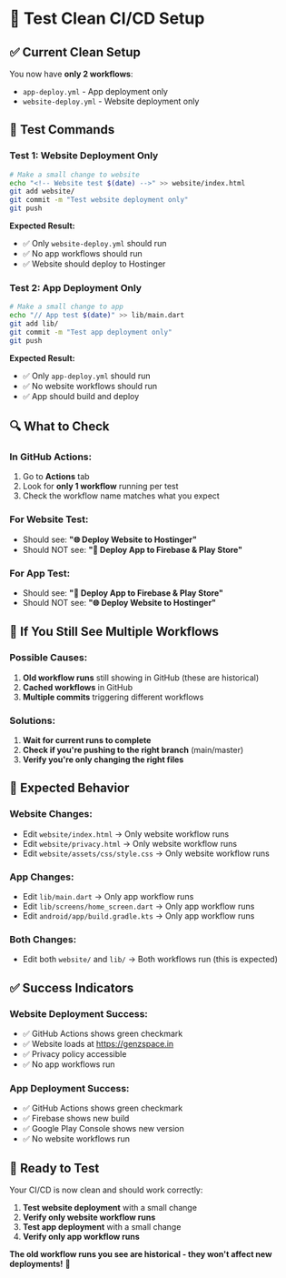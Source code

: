 # 🧪 Test Clean CI/CD Setup

## ✅ **Current Clean Setup**

You now have **only 2 workflows**:
- `app-deploy.yml` - App deployment only
- `website-deploy.yml` - Website deployment only

## 🧪 **Test Commands**

### **Test 1: Website Deployment Only**
```bash
# Make a small change to website
echo "<!-- Website test $(date) -->" >> website/index.html
git add website/
git commit -m "Test website deployment only"
git push
```

**Expected Result:**
- ✅ Only `website-deploy.yml` should run
- ✅ No app workflows should run
- ✅ Website should deploy to Hostinger

### **Test 2: App Deployment Only**
```bash
# Make a small change to app
echo "// App test $(date)" >> lib/main.dart
git add lib/
git commit -m "Test app deployment only"
git push
```

**Expected Result:**
- ✅ Only `app-deploy.yml` should run
- ✅ No website workflows should run
- ✅ App should build and deploy

## 🔍 **What to Check**

### **In GitHub Actions:**
1. Go to **Actions** tab
2. Look for **only 1 workflow** running per test
3. Check the workflow name matches what you expect

### **For Website Test:**
- Should see: **"🌐 Deploy Website to Hostinger"**
- Should NOT see: **"📱 Deploy App to Firebase & Play Store"**

### **For App Test:**
- Should see: **"📱 Deploy App to Firebase & Play Store"**
- Should NOT see: **"🌐 Deploy Website to Hostinger"**

## 🚨 **If You Still See Multiple Workflows**

### **Possible Causes:**
1. **Old workflow runs** still showing in GitHub (these are historical)
2. **Cached workflows** in GitHub
3. **Multiple commits** triggering different workflows

### **Solutions:**
1. **Wait for current runs to complete**
2. **Check if you're pushing to the right branch** (main/master)
3. **Verify you're only changing the right files**

## 🎯 **Expected Behavior**

### **Website Changes:**
- Edit `website/index.html` → Only website workflow runs
- Edit `website/privacy.html` → Only website workflow runs
- Edit `website/assets/css/style.css` → Only website workflow runs

### **App Changes:**
- Edit `lib/main.dart` → Only app workflow runs
- Edit `lib/screens/home_screen.dart` → Only app workflow runs
- Edit `android/app/build.gradle.kts` → Only app workflow runs

### **Both Changes:**
- Edit both `website/` and `lib/` → Both workflows run (this is expected)

## ✅ **Success Indicators**

### **Website Deployment Success:**
- ✅ GitHub Actions shows green checkmark
- ✅ Website loads at https://genzspace.in
- ✅ Privacy policy accessible
- ✅ No app workflows run

### **App Deployment Success:**
- ✅ GitHub Actions shows green checkmark
- ✅ Firebase shows new build
- ✅ Google Play Console shows new version
- ✅ No website workflows run

## 🚀 **Ready to Test**

Your CI/CD is now clean and should work correctly:

1. **Test website deployment** with a small change
2. **Verify only website workflow runs**
3. **Test app deployment** with a small change
4. **Verify only app workflow runs**

**The old workflow runs you see are historical - they won't affect new deployments!** 🎉
